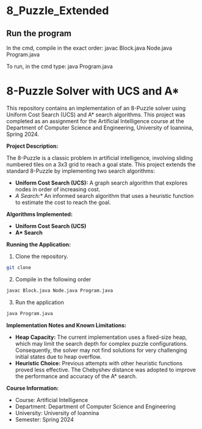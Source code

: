 # 8_Puzzle_Extended


## Run the program

In the cmd, compile in the exact order: javac Block.java Node.java Program.java

To run, in the cmd type: java Program.java

# 8-Puzzle Solver with UCS and A*

This repository contains an implementation of an 8-Puzzle solver using Uniform Cost Search (UCS) and A* search algorithms. This project was completed as an assignment for the Artificial Intelligence course at the Department of Computer Science and Engineering, University of Ioannina, Spring 2024.

**Project Description:**

The 8-Puzzle is a classic problem in artificial intelligence, involving sliding numbered tiles on a 3x3 grid to reach a goal state. This project extends the standard 8-Puzzle by implementing two search algorithms:

* **Uniform Cost Search (UCS):** A graph search algorithm that explores nodes in order of increasing cost.
* **A* Search:** An informed search algorithm that uses a heuristic function to estimate the cost to reach the goal.

**Algorithms Implemented:**

* **Uniform Cost Search (UCS)**
* **A\* Search**

**Running the Application:**

1.  Clone the repository.
```sh
git clone
```
2. Compile in the following order
```sh 
javac Block.java Node.java Program.java
```

3. Run the application
```sh
java Program.java
```

**Implementation Notes and Known Limitations:**

* **Heap Capacity:** The current implementation uses a fixed-size heap, which may limit the search depth for complex puzzle configurations. Consequently, the solver may not find solutions for very challenging initial states due to heap overflow.
* **Heuristic Choice:** Previous attempts with other heuristic functions proved less effective. The Chebyshev distance was adopted to improve the performance and accuracy of the A\* search.

**Course Information:**

* Course: Artificial Intelligence
* Department: Department of Computer Science and Engineering
* University: University of Ioannina
* Semester: Spring 2024
